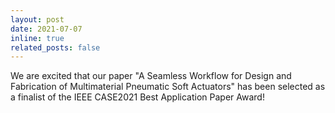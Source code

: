 ```yaml
---
layout: post
date: 2021-07-07
inline: true
related_posts: false
---
```


We are excited that our paper "A Seamless Workflow for Design and Fabrication of Multimaterial Pneumatic Soft Actuators" has been selected as a finalist of the IEEE CASE2021 Best Application Paper Award!